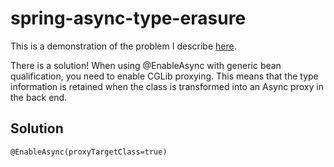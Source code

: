 # spring-async-type-erasure
This is a demonstration of the problem I describe [here](https://stackoverflow.com/questions/32980668/spring-4-not-automatically-qualifying-generic-types-on-autowire).

There is a solution! When using @EnableAsync with generic bean qualification, you need to enable CGLib proxying.
This means that the type information is retained when the class is transformed into an Async proxy in the back end.

## Solution

`@EnableAsync(proxyTargetClass=true)`
